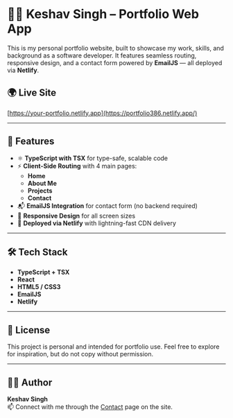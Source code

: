 # 🧑‍💻 Keshav Singh – Portfolio Web App

This is my personal portfolio website, built to showcase my work, skills, and background as a software developer. It features seamless routing, responsive design, and a contact form powered by **EmailJS** — all deployed via **Netlify**.

## 🌍 Live Site

[https://your-portfolio.netlify.app](https://portfolio386.netlify.app/)

---

## 🧩 Features

- ⚛️ **TypeScript with TSX** for type-safe, scalable code
- ⚡ **Client-Side Routing** with 4 main pages:
  - **Home**
  - **About Me**
  - **Projects**
  - **Contact**
- 📬 **EmailJS Integration** for contact form (no backend required)
- 📱 **Responsive Design** for all screen sizes
- 🚀 **Deployed via Netlify** with lightning-fast CDN delivery

---

## 🛠 Tech Stack

- **TypeScript + TSX**
- **React**
- **HTML5 / CSS3**
- **EmailJS**
- **Netlify**

---

## 📄 License

This project is personal and intended for portfolio use. Feel free to explore for inspiration, but do not copy without permission.

---

## 🙋‍♂️ Author

**Keshav Singh**  
📫 Connect with me through the [Contact](https://portfolio386.netlify.app/contact) page on the site.
